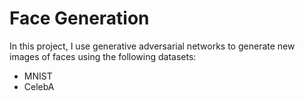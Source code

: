 # Face Generation

In this project, I use generative adversarial networks to generate new images of faces using the following datasets:

- MNIST
- CelebA
